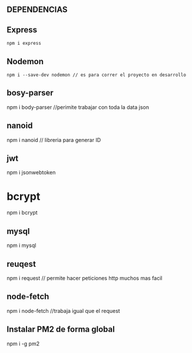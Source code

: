  ## DEPENDENCIAS

## Express
    npm i express

## Nodemon
    npm i --save-dev nodemon // es para correr el proyecto en desarrollo    

## bosy-parser
npm i body-parser //perimite trabajar con toda la data json

## nanoid
npm i nanoid // libreria para generar ID

## jwt
npm i jsonwebtoken

# bcrypt
npm i bcrypt

## mysql
npm i mysql

## reuqest
npm i request // permite hacer peticiones http muchos mas facil

## node-fetch
npm i node-fetch //trabaja igual que el request

## Instalar PM2 de forma global
npm i -g pm2

